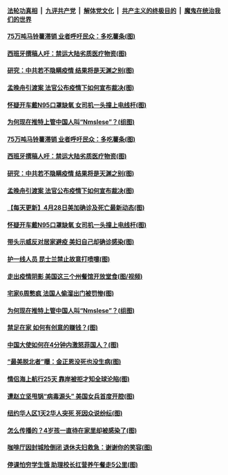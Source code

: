 

####  [法轮功真相](../../../../basic/blob/master/README.md?t=04291631) &nbsp;|&nbsp; [九评共产党](../../../../9ping.md/blob/master/README.md?t=04291631) &nbsp;|&nbsp; [解体党文化](../../../../jtdwh.md/blob/master/README.md?t=04291631)  &nbsp;|&nbsp; [共产主义的终极目的](../../../../gczydzjmd.md/blob/master/README.md?t=04291631) &nbsp;|&nbsp; [魔鬼在统治我们的世界](../../../../mgztzwmdsj.md/blob/master/README.md?t=04291631) 

#### [75万吨马铃薯滞销 业者呼吁民众：多吃薯条(图)](../pages/p3/931485.md?t=04291631) 

#### [西班牙撰稿人吁：禁运大陆劣质医疗物资(图)](../pages/p3/931519.md?t=04291631) 

#### [研究：中共若不隐瞒疫情 结果将是天渊之别(图)](../pages/p3/931496.md?t=04291631) 

#### [孟晚舟引渡案 法官公布疫情下如何宣布裁决(图)](../pages/p3/931494.md?t=04291631) 

#### [怀疑开车戴N95口罩缺氧 女司机一头撞上电线杆(图)](../pages/p3/931480.md?t=04291631) 

#### [为何现在推特上管中国人叫“Nmslese”？(组图)](../pages/p3/931439.md?t=04291631) 

#### [75万吨马铃薯滞销 业者呼吁民众：多吃薯条(图)](../pages/p3/931485.md?t=04291631) 

#### [西班牙撰稿人吁：禁运大陆劣质医疗物资(图)](../pages/p3/931519.md?t=04291631) 

#### [研究：中共若不隐瞒疫情 结果将是天渊之别(图)](../pages/p3/931496.md?t=04291631) 

#### [孟晚舟引渡案 法官公布疫情下如何宣布裁决(图)](../pages/p3/931494.md?t=04291631) 

#### [【每天更新】4月28日美加确诊及死亡最新动态(图)](../pages/p3/928262.md?t=04291631) 

#### [怀疑开车戴N95口罩缺氧 女司机一头撞上电线杆(图)](../pages/p3/931480.md?t=04291631) 

#### [带头示威反对居家避疫 美妇自己却确诊感染(图)](../pages/p3/931459.md?t=04291631) 

#### [护一线人员 昆士兰禁止故意打喷嚏(图)](../pages/p3/931477.md?t=04291631) 

#### [走出疫情阴影 美国这三个州餐馆开放堂食(图/视频)](../pages/p3/931476.md?t=04291631) 

#### [宅家6周憋疯 法国人偷溜出门被罚惨(图)](../pages/p3/931473.md?t=04291631) 

#### [为何现在推特上管中国人叫“Nmslese”？(组图)](../pages/p3/931439.md?t=04291631) 

#### [禁足在家 如何有创意的赚钱？(图)](../pages/p3/931422.md?t=04291631) 

#### [中国大使如何在4分钟内激怒菲国人？(图)](../pages/p3/931376.md?t=04291631) 

#### [“最美脱北者”曝：金正恩没死也没生病(图)](../pages/p3/931383.md?t=04291631) 

#### [情侣海上航行25天 靠岸被拒才知全球沦陷(图)](../pages/p3/931385.md?t=04291631) 

#### [遭赵立坚甩锅“病毒源头” 美国女兵首度开腔(图)](../pages/p3/931370.md?t=04291631) 

#### [纽约华人区1天2华人突死 死因众说纷纭(图)](../pages/p3/931366.md?t=04291631) 

#### [怎么传播的？4岁孩一直待在家里却被感染了(图)](../pages/p3/931309.md?t=04291631) 

#### [咖啡厅因封城险倒闭 退休夫妇救急：谢谢你的笑容(图)](../pages/p3/931264.md?t=04291631) 

#### [停课怕穷学生饿 助理校长扛营养午餐走5公里(图)](../pages/p3/931261.md?t=04291631) 

